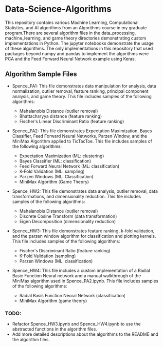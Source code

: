 # Data-Science-Algorithms
This repository contains various Machine Learning, Computational Statistics, and AI algorithms from an Algorithms course in my graduate program.There are several algorithm files in the data_processing, machine_learning, and game theory directories demonstrating custom implementations in Python. The jupyter notebooks demonstrate the usage of these algorithms. The only implementations in this repository that used packages beyond numpy and pandas to implement the algorithms were PCA and the Feed Forward Neural Network example using Keras. 

## Algorithm Sample Files

- Spence_PA1: This file demonstrates data manipulation for analysis, data normalization, outlier removal, feature ranking, principal component analysis, and game theory. This file includes samples of the following algorithms:
    - Mahalanobis Distance (outlier removal)
    - Bhattacharyya distance (feature ranking)
    - Fischer's Linear Discriminant Ratio (feature ranking)

- Spence_PA2: This file demonstrates Expectation Maximization, Bayes Classifier, Feed Forward Neural Networks, Parzen Window, and the MiniMax Algorithm applied to TicTacToe. This file includes samples of the following algorithms:
    - Expectation Maximization (ML: clustering)
    - Bayes Classifier (ML: classification)
    - Feed Forward Neural Network (ML: classification)
    - K-Fold Validation (ML: sampling)
    - Parzen Windows (ML: Classification)
    - MiniMax Algorithm (Game Theory)

- Spence_HW2: This file demonstrates data analysis, outlier removal, data transformations, and dimensionality reduction. This file includes samples of the following algorithms:
    - Mahalanobis Distance (outlier removal)
    - Discrete Cosine Transform (data transformation)
    - Eigen Decomposition (dimensionality reduction)
    
- Spence_HW3: This file demonstrates feature ranking, k-fold validation, and the parzen window algorithm for classification and plotting kernels. This file includes samples of the following algorithms:
    - Fischer's Discriminant Ratio (feature ranking)
    - K-Fold Validation (sampling)
    - Parzen Windows (ML: classification)
    
 - Spence_HW4: This file includes a custom implementation of a Radial Basic Function Neural network and a manual walkthrough of the MiniMax algorithm used in Spence_PA2.ipynb. This file includes samples of the following algorithms:
    - Radial Basis Function Neural Network (classification)
    - MiniMax Algorithm (game theory)
    
### TODO:
- Refactor Spence_HW3.ipynb and Spence_HW4.ipynb to use the abstracted functions in the algorithm files.
- Add more detailed descriptions about the algorithms to the README and the algorithm files. 

